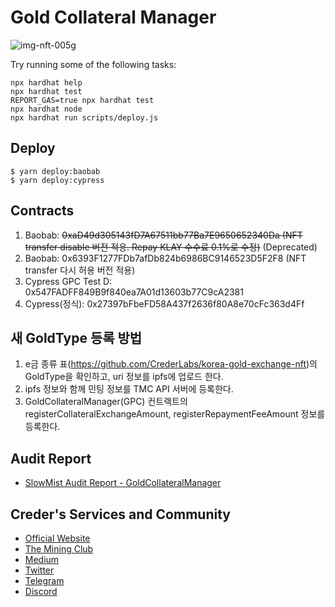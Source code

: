 # Gold Collateral Manager

![img-nft-005g](https://github.com/CrederLabs/Gold-Collateral-Manager/assets/34641838/3b235317-a1ca-4b89-8c69-cadfb3997a25)

Try running some of the following tasks:

```shell
npx hardhat help
npx hardhat test
REPORT_GAS=true npx hardhat test
npx hardhat node
npx hardhat run scripts/deploy.js
```

## Deploy

```
$ yarn deploy:baobab
$ yarn deploy:cypress
```

## Contracts

1. Baobab: ~~0xaD49d305143fD7A67511bb77Ba7E9650652340Da (NFT transfer disable 버전 적용. Repay KLAY 수수료 0.1%로 수정)~~ (Deprecated)
2. Baobab: 0x6393F1277FDb7afDb824b6986BC9146523D5F2F8 (NFT transfer 다시 허용 버전 적용)
2. Cypress GPC Test D: 0x547FADFF849B9f840ea7A01d13603b77C9cA2381 
3. Cypress(정식): 0x27397bFbeFD58A437f2636f80A8e70cFc363d4Ff

## 새 GoldType 등록 방법

1. e금 종류 표(https://github.com/CrederLabs/korea-gold-exchange-nft)의 GoldType을 확인하고, uri 정보를 ipfs에 업로드 한다.
2. ipfs 정보와 함께 민팅 정보를 TMC API 서버에 등록한다.
3. GoldCollateralManager(GPC) 컨트랙트의 registerCollateralExchangeAmount, registerRepaymentFeeAmount 정보를 등록한다.

## Audit Report

- [SlowMist Audit Report - GoldCollateralManager](https://github.com/CrederLabs/audit/blob/main/GoldCollateralManager/SlowMist%20Audit%20Report%20-%20GoldCollateralManager.pdf)

## Creder's Services and Community

- [Official Website](https://www.creder.biz)
- [The Mining Club](https://theminingclub.io)
- [Medium](https://medium.com/@creder2022)
- [Twitter](https://twitter.com/creder_official)
- [Telegram](https://t.me/creder_tg)
- [Discord](https://discord.com/invite/dR6FD4BYNk)